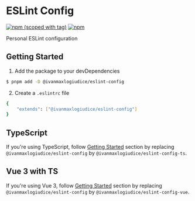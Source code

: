 # ESLint Config

[![npm (scoped with tag)](https://flat.badgen.net/npm/v/@ivanmaxlogiudice/eslint-config)](https://npmjs.com/package/@ivanmaxlogiudice/eslint-config)
[![npm](https://flat.badgen.net/npm/dt/@ivanmaxlogiudice/eslint-config)](https://npmjs.com/package/@ivanmaxlogiudice/eslint-config)

Personal ESLint configuration

## Getting Started

1. Add the package to your devDependencies
```bash
$ pnpm add -D @ivanmaxlogiudice/eslint-config
```

2. Create a `.eslintrc` file
```bash
{
    "extends": ["@ivanmaxlogiudice/eslint-config"]
}
```

## TypeScript

If you're using TypeScript, follow [Getting Started](#getting-started) section by replacing `@ivanmaxlogiudice/eslint-config` by `@ivanmaxlogiudice/eslint-config-ts`.

## Vue 3 with TS

If you're using Vue 3, follow [Getting Started](#getting-started) section by replacing `@ivanmaxlogiudice/eslint-config` by `@ivanmaxlogiudice/eslint-config-vue`.

